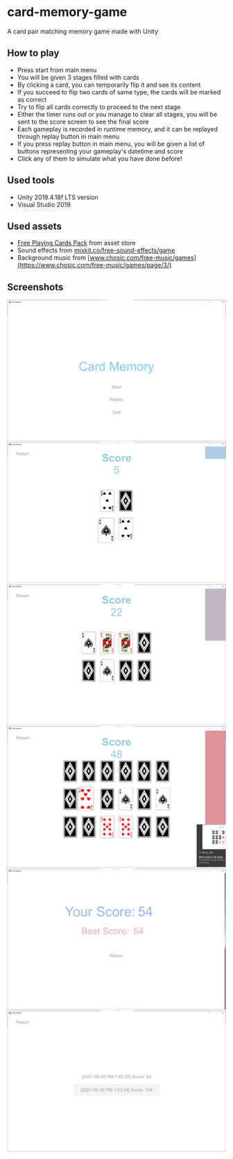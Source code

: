 # card-memory-game
A card pair matching memory game made with Unity

## How to play
- Press start from main menu
- You will be given 3 stages filled with cards
- By clicking a card, you can temporarily flip it and see its content
- If you succeed to flip two cards of same type, the cards will be marked as correct
- Try to flip all cards correctly to proceed to the next stage
- Either the timer runs out or you manage to clear all stages, you will be sent to the score screen to see the final score
- Each gameplay is recorded in runtime memory, and it can be replayed through replay button in main menu
- If you press replay button in main menu, you will be given a list of buttons representing your gameplay's datetime and score
- Click any of them to simulate what you have done before!


## Used tools
- Unity 2019.4.18f LTS version
- Visual Studio 2019

## Used assets
- [Free Playing Cards Pack](https://assetstore.unity.com/packages/3d/props/tools/free-playing-cards-pack-154780) from asset store
- Sound effects from [mixkit.co/free-sound-effects/game](https://mixkit.co/free-sound-effects/game)
- Background music from [www.chosic.com/free-music/games](https://www.chosic.com/free-music/games/page/3/)

## Screenshots

![main menu](https://github.com/Ownfos/card-memory-game/blob/main/Screenshots/main%20menu.png)
![stage1](https://github.com/Ownfos/card-memory-game/blob/main/Screenshots/stage1.png)
![stage2](https://github.com/Ownfos/card-memory-game/blob/main/Screenshots/stage2.png)
![stage3](https://github.com/Ownfos/card-memory-game/blob/main/Screenshots/stage3.png)
![score screen](https://github.com/Ownfos/card-memory-game/blob/main/Screenshots/score%20screen.png)
![replay list](https://github.com/Ownfos/card-memory-game/blob/main/Screenshots/replay%20list.png)
